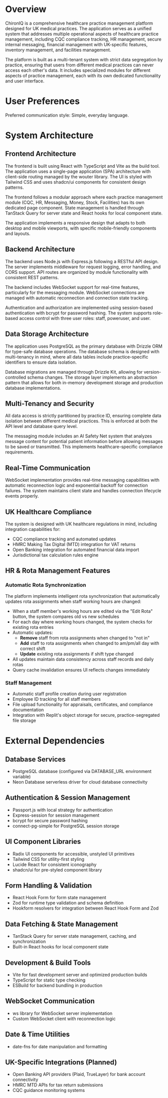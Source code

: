 # Overview

ChironIQ is a comprehensive healthcare practice management platform designed for UK medical practices. The application serves as a unified system that addresses multiple operational aspects of healthcare practice management, including CQC compliance tracking, HR management, secure internal messaging, financial management with UK-specific features, inventory management, and facilities management.

The platform is built as a multi-tenant system with strict data segregation by practice, ensuring that users from different medical practices can never access each other's data. It includes specialized modules for different aspects of practice management, each with its own dedicated functionality and user interface.

# User Preferences

Preferred communication style: Simple, everyday language.

# System Architecture

## Frontend Architecture

The frontend is built using React with TypeScript and Vite as the build tool. The application uses a single-page application (SPA) architecture with client-side routing managed by the wouter library. The UI is styled with Tailwind CSS and uses shadcn/ui components for consistent design patterns.

The frontend follows a modular approach where each practice management module (CQC, HR, Messaging, Money, Stock, Facilities) has its own dedicated page component. State management is handled through TanStack Query for server state and React hooks for local component state.

The application implements a responsive design that adapts to both desktop and mobile viewports, with specific mobile-friendly components and layouts.

## Backend Architecture

The backend uses Node.js with Express.js following a RESTful API design. The server implements middleware for request logging, error handling, and CORS support. API routes are organized by module functionality with consistent REST patterns.

The backend includes WebSocket support for real-time features, particularly for the messaging module. WebSocket connections are managed with automatic reconnection and connection state tracking.

Authentication and authorization are implemented using session-based authentication with bcrypt for password hashing. The system supports role-based access control with three user roles: staff, poweruser, and user.

## Data Storage Architecture

The application uses PostgreSQL as the primary database with Drizzle ORM for type-safe database operations. The database schema is designed with multi-tenancy in mind, where all data tables include practice-specific identifiers to ensure data isolation.

Database migrations are managed through Drizzle Kit, allowing for version-controlled schema changes. The storage layer implements an abstraction pattern that allows for both in-memory development storage and production database implementations.

## Multi-Tenancy and Security

All data access is strictly partitioned by practice ID, ensuring complete data isolation between different medical practices. This is enforced at both the API level and database query level.

The messaging module includes an AI Safety Net system that analyzes message content for potential patient information before allowing messages to be saved or transmitted. This implements healthcare-specific compliance requirements.

## Real-Time Communication

WebSocket implementation provides real-time messaging capabilities with automatic reconnection logic and exponential backoff for connection failures. The system maintains client state and handles connection lifecycle events properly.

## UK Healthcare Compliance

The system is designed with UK healthcare regulations in mind, including integration capabilities for:
- CQC compliance tracking and automated updates
- HMRC Making Tax Digital (MTD) integration for VAT returns
- Open Banking integration for automated financial data import
- Jurisdictional tax calculation rules engine

## HR & Rota Management Features

### Automatic Rota Synchronization
The platform implements intelligent rota synchronization that automatically updates rota assignments when staff working hours are changed:
- When a staff member's working hours are edited via the "Edit Rota" button, the system compares old vs new schedules
- For each day where working hours changed, the system checks for existing rota entries
- Automatic updates:
  - **Remove** staff from rota assignments when changed to "not in"
  - **Add** staff to rota assignments when changed to am/pm/all day with correct shift
  - **Update** existing rota assignments if shift type changed
- All updates maintain data consistency across staff records and daily rotas
- Query cache invalidation ensures UI reflects changes immediately

### Staff Management
- Automatic staff profile creation during user registration
- Employee ID tracking for all staff members
- File upload functionality for appraisals, certificates, and compliance documentation
- Integration with Replit's object storage for secure, practice-segregated file storage

# External Dependencies

## Database Services
- PostgreSQL database (configured via DATABASE_URL environment variable)
- Neon Database serverless driver for cloud database connectivity

## Authentication & Session Management
- Passport.js with local strategy for authentication
- Express-session for session management
- bcrypt for secure password hashing
- connect-pg-simple for PostgreSQL session storage

## UI Component Libraries
- Radix UI components for accessible, unstyled UI primitives
- Tailwind CSS for utility-first styling
- Lucide React for consistent iconography
- shadcn/ui for pre-styled component library

## Form Handling & Validation
- React Hook Form for form state management
- Zod for runtime type validation and schema definition
- Hookform resolvers for integration between React Hook Form and Zod

## Data Fetching & State Management
- TanStack Query for server state management, caching, and synchronization
- Built-in React hooks for local component state

## Development & Build Tools
- Vite for fast development server and optimized production builds
- TypeScript for static type checking
- ESBuild for backend bundling in production

## WebSocket Communication
- ws library for WebSocket server implementation
- Custom WebSocket client with reconnection logic

## Date & Time Utilities
- date-fns for date manipulation and formatting

## UK-Specific Integrations (Planned)
- Open Banking API providers (Plaid, TrueLayer) for bank account connectivity
- HMRC MTD APIs for tax return submissions
- CQC guidance monitoring systems